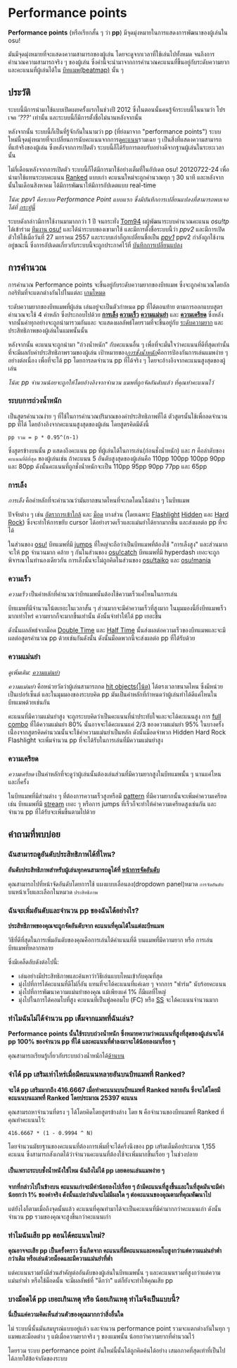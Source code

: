 # Performance points

**Performance points** (หรือเรียกสั้น ๆ ว่า **pp**) มีจุดมุ่งหมายในการแสดงการพัฒนาของผู้เล่นใน osu!

มันมีจุดมุ่งหมายที่จะแสดงความสามารถของผู้เล่น โดยจะดูจากเวลาที่ใช้เล่นไปทั้งหมด จนถึงการคำนวณความสามารถจริง ๆ ของผู้เล่น ซึ่งค่านี้จะนำมาจากการคำนวณคะแนนที่ขึ้นอยู่กับระดับความยากและคะแนนที่ผู้เล่นได้ใน [บีทแมพ(beatmap)](/wiki/Beatmap) นั้น ๆ

## ประวัติ

ระบบนี้มีการนำมาใช้แบบเปิดเผยครั้งแรกในช่วงปี 2012 ซึ่งในตอนนั้นคนรู้จักระบบนี้ในนามว่า โปรเจค *'???'* เท่านั้น และระบบนี้ก็มีการตั้งชื่อไม่นานหลังจากนั้น

หลังจากนั้น ระบบนี้ก็เป็นที่รู้จักกันในนามว่า pp (ที่ย่อมาจาก "performance points") ระบบใหม่นี้จุดมุ่งหมายที่จะเปลี่ยนการนับคะแนนจากการดู[คะแนน](/wiki/Score)รวมเฉย ๆ เป็นสิ่งที่แสดงความสามารถที่แท้จริงของผู้เล่น ซึ่งหลังจากการเปิดตัว ระบบนี้ก็ได้รับการตอบรับอย่างดีจากฐานผู้เล่นในระยะเวลานั้น

ไม่กี่เดือนหลังจากการเปิดตัว ระบบนี้ก็ได้มีการมาใช้อย่างเต็มที่ในอัปเดต osu! 20120722-24่ เพื่อนำมาใช้แทนระบบคะแนน [Ranked](/wiki/Beatmap/Category#ranked) แบบเก่า คะแนนใหม่จะถูกคำนวณทุก ๆ 30 นาที และหลังจากนั้นในเดือนสิงหาคม ได้มีการพัฒนาให้มีการอัปเดตแบบ real-time

*โน้ต: ppv1 คือระบบ Performance Point แบบแรก ซึ่งมีบันทึกการเปลี่ยนแปลงที่สามารถพบเจอได้ที่ [กระทู้นี้](https://osu.ppy.sh/community/forums/topics/92185)*

ระบบดังกล่าวมีการใช้งานมามากกว่า 1 ปี จนกระทั่ง [Tom94](https://osu.ppy.sh/users/1857058) ผผู้พัฒนาระบบคำนวณคะแนน *osu!tp* ได้เข้าร่วม [ทีมงาน osu!](/wiki/People/The_Team) และได้นำระบบของเขามาใช้ และมีการตั้งชื่อระบบนี้ว่า *ppv2* และมีการเปิดตัวให้ใช้เมื่อวันที่ 27 มกราคม 2557 และระบบเก่าก็ถูกเปลี่ยนชื่อเป็น *[ppv1](/wiki/Performance_points/ppv1)*
ppv2 กำลังถูกใช้งานอยู่ขณะนี้ ซึ่งการอัปเดตเกี่ยวกับระบบนี้จะถูกประกาศไว้ที่ [บันทึกการเปลี่ยนแปลง](https://osu.ppy.sh/p/changelog?category=pp)

## การคำนวณ

การคำนวณ Performance points จะขึ้นอยู่กับระดับความยากของบีทแมพ ซึ่งจะถูกคำนวณโดยอัลกอริทึมที่จะแตกต่างกันไปในแต่ละ [เกมโหมด](/wiki/Game_mode)

ระดับความยากของบีทแมพที่ผู้เล่น เล่นอยู่จะเป็นตัวกำหนด pp ที่ได้ตอนท้าย ตามการออกแบบสูตรคำนวณจะใช้ 4 ค่าหลัก ซึ่งประกอบไปด้วย **[การเล็ง](#การเล็ง)** **[ความเร็ว](#ความเร็ว)** **[ความแม่นยำ](#ความแม่นยำ)** และ **[ความเครียด](#ความเครียด)** ซึ่งหลังจากนั้นค่าทุกอย่างจะถูกนำมารวมกันและ จะแสดงผลลัพธ์โดยรวมที่จะขึ้นอยู่กับ [ระดับความยาก](/wiki/Beatmap/Difficulty) และประสิทธิภาพของผู้เล่นในแมพนั้นนั้น

หลังจากนั้น คะแนนจะถูกนำมา "ถ่วงน้ำหนัก" กับคะแนนอื่น ๆ เพื่อที่จะมั่นใจว่าคะแนนที่ดีที่สุดเท่านั้น ที่จะมีผลกับค่าประสิทธิภาพรวมของผู้เล่น เป้าหมายของ[*การชั่งน้ำหนัก*](#ระบบการชั่งน้ำหนัก)คือการป้องกันการเล่นแมพง่าย ๆ อย่างต่อเนื่อง เพื่อที่จะได้ pp โดยการลดจำนวน pp ที่ได้จริง ๆ โดยจะอ้างอิงจากคะแนนสูงสุดของผู้เล่น

*โน้ต: pp จำนวนน้อยจะถูกให้โดยอ้างอิงจากจำนวน แมพที่ถูกจัดอันดับแล้ว ที่คุณทำคะแนนไว้*

### ระบบการถ่วงน้ำหนัก

เป็นสูตรคำนวณง่าย ๆ ที่ใช้ในการคำนวณปริมาณของค่าประสิทธิภาพที่ได้ ตัวสูตรนั้นใช้เพื่อลดจำนวน pp ที่ได้ โดยอ้างอิงจากคะแนนสูงสุดของผู้เล่น โดยสูตรคิดมีดังนี้

`pp รวม = p * 0.95^(n-1)`

ซึ่งสูตรข้างบนนั้น *p* แสดงถึงคะแนน pp ที่ผู้เล่นได้ในการเล่น(ก่อนชั่งน้ำหนัก) และ *n* คือลำดับของ `คะแนนที่ดีที่สุด` ของผู้เล่นเช่น ถ้าคะแนน 5 อันดับสูงสุดของผู้เล่นคือ 110pp 100pp 100pp 90pp และ 80pp ดังนั้นคะแนนที่ถูกชั่งน้ำหนักจะเป็น 110pp 95pp 90pp 77pp และ 65pp

### การเล็ง

*การเล็ง* คือค่าหลักที่จะคำนวณว่ามันยากขนาดไหนที่จะกดโดนโน้ตต่าง ๆ ในบีทแมพ

ปัจจัยต่าง ๆ เช่น [อัตราการเข้าใกล้](/wiki/Beatmapping/Approach_rate) และ [ม็อด](/wiki/Game_modifier) บางส่วน (โดยเฉพาะ [Flashlight](/wiki/Game_modifier/Flashlight) [Hidden](/wiki/Game_modifier/Hidden) และ [Hard Rock](/wiki/Game_modifier/Hard_Rock)) ซึ่งจะทำให้การขยับ cursor ได้อย่างรวดเร็วและแม่นยำได้ยากมากขึ้น และส่งผลต่อ pp ที่จะได้

ในส่วนของ [osu!](/wiki/Game_mode/osu!) บีทแมพที่มี [jumps](/wiki/Beatmap/Pattern/Jump) ที่ใหญ่จะถือว่าเป็นบีทแมพที่ต้องใช้ "การเล็งสูง" และส่วนมากจะให้ pp จำนวนมาก คล้าย ๆ กันในส่วนของ [osu!catch](/wiki/Game_mode/osu!catch) บีทแมพที่มี hyperdash เยอะจะถูกพิจารณาในทำนองเดียวกัน การเล็งนั้นจะไม่ถูกคิดในส่วนของ [osu!taiko](/wiki/Game_mode/osu!taiko) และ [osu!mania](/wiki/Game_mode/osu!mania)

### ความเร็ว

*ความเร็ว* เป็นค่าหลักที่คำนวณว่าบีทแมพนั้นต้องใช้ความเร็วแค่ไหนในการเล่น

บีทแมพที่มีจำนวนโน้ตเยอะในเวลาสั้น ๆ ส่วนมากจะมีค่าความเร็วที่สูงมาก ในมุมมองนี้ยิ่งบีทแมพเร็วมากเท่าไหร่ ความยากก็จะมากขึ้นเท่านั้น ดังนั้นจำทำให้ได้ pp เยอะขึ้น

ดังนั้นผลลัพธ์จากม็อด [Double Time](/wiki/Game_modifier/Double_Time) และ [Half Time](/wiki/Game_modifier/Half_Time) นั้นส่งผลต่อความเร็วของบีทแมพและจะมีผลต่อสูตรคำนวณ pp ด้วยเช่นกันดังนั้น ดังนั้นม็อดพวกนี้จะส่งผลต่อ pp ที่ได้รับด้วย

### ความแม่นยำ

*ดูเพิ่มเติม: [ความแม่นยำ](/wiki/Accuracy)*

*ความแม่นยำ* คือหน่วยวัดว่าผู้เล่นสามารถกด [hit objects(โน้ต)](/wiki/Hit_object) ได้ตรงเวลาขนาดไหน ซึ่งมีหน่วยเป็นเปอร์เซ็นต์ และในมุมมองของระบบคิด pp มันเป็นค่าหลักที่กำหนดว่าผู้เล่นทำได้ดีแค่ไหนในบีทแมพด้วยเช่นกัน

คะแนนที่มีความแม่นยำสูง จะถูกระบบคิดว่าเป็นคะแนนที่น่าประทับใจและจะได้คะแนนสูง การ [full combo](/wiki/Full_combo) ที่ได้ความแม่นยำ 80% นั้นอาจจะได้คะแนนแค่ 2/3 ของความแม่นยำ 95% ในบางครั้ง เนื่่องจากสูตรคิดคำนวณนั้นจะใช้ค่าความแม่นยำเป็นหลัก ดังนั้นม็อดจำพวก Hidden Hard Rock Flashlight จะเพิ่มจำนวน pp ที่จะได้รับในการเล่นที่มีความแม่นยำสูง

### ความเครียด

*ความเครียด* เป็นค่าหลักที่จะดูว่าผู้เล่นนั้นต้องเล่นส่วนที่มีความยากสูงในบีทแมพนั้น ๆ นานแค่ไหน และกี่ครั้ง

ในบีทแมพที่มีส่วนต่าง ๆ ที่ต้องการความเร็วสูงหรือมี [pattern](/wiki/Beatmap/Pattern) ที่มีความยากนั้นจะเพิ่มค่าความเครียด เช่น บีทแมพที่มี [stream](/wiki/Beatmap/Pattern/Stream) เยอะ ๆ หรือการ jumps ที่เร็วก็จะทำให้ค่าความเครียดสูงเช่นกัน และจำนวน pp ที่ได้รับจะเพิ่มขึ้นตามไปด้วย

## คำถามที่พบบ่อย

### ฉันสามารถดูอันดับประสิทธิภาพได้ที่ไหน?

**อันดับประสิทธิภาพสำหรับผู้เล่นทุกคนสามารถดูได้ที่ [หน้าการจัดอันดับ](https://osu.ppy.sh/p/pp)**

คุณสามารถไปที่หน้าจัดอันดับโดยการใช้ แผงแบบเลื่อนลง(dropdown panel)หมวด `การจัดอันดับ` บนหน้าเว็บและเลือกในหมวด `ประสิทธิภาพ`

### ฉันจะเพิ่มอันดับและจำนวน pp ของฉันได้อย่างไร?

**ประสิทธิภาพของคุณจะถูกจัดอันดับจาก คะแนนที่คุณได้ในแต่ละบีทแมพ**

วิธีที่ดีที่สุดในการเพิ่มอันดับของคุณคือการเล่นได้คำแนนที่ดี บนแมพที่มีความยาก หรือ การเล่นบีทแมพที่หลากหลาย

ซึ่งมีเคล็ดลับดังต่อไปนี้:

- เล่นอย่างมีประสิทธิภาพและค้นหาว่าวิธีเล่นแบบไหนเข้ากับคุณที่สุด
- มุ่งไปที่การได้คะแนนที่ดีไม่กี่อัน แทนที่จะได้คะแนนที่แค่เฉย ๆ จากการ "ฟาร์ม" นับร้อยคะแนน
- มุ่งไปที่การพัฒนาความแม่นยำของคุณ แม้เพียงแค่ 1% ก็มีผลที่ใหญ่
- มุ่งไปในการได้คอมโบที่สูง คะแนนที่เป็นฟูลคอมโบ (FC) หรือ [SS](/wiki/Grade) จะได้คะแนนจำนวนมาก

### ทำไมฉันไม่ได้จำนวน pp เต็มจากแมพที่ฉันเล่น?

**Performance points นั้นใช้ระบบถ่วงน้ำหนัก ซึ่งหมายความว่าคะแนนที่สูงที่สุดของผู้เล่นจะได้ pp 100% ของจำนวน pp ที่ได้ และคะแนนที่ต่ำลงมาจะได้น้อยลงมาเรื่อย ๆ**

คุณสามารถเรียนรู้เกี่ยวกับระบบถ่วงน้ำหนักได้[ด้านบน](#ระบบการถ่วงน้ำหนัก)

### จำได้ pp เสริมเท่าไหร่เมื่อมีคะแนนหลายอันบนบีทแมพที่ Ranked?

**จะได้ pp เสริมมากถึง 416.6667 เมื่อทำคะแนนบนบีทแมพที่ Ranked หลายอัน ซึ่งจะได้โดยมีคะแนนบนแมพที่ Ranked โดยประมาณ 25397 คะแนน**

คุณสามรถหาจำนวนที่ตรง ๆ ได้โดยคิดโดยสูตรข้างล่าง โดย `N` คือจำนวนของบีทแมพที่ Ranked ที่คุณทำคะแนนไว้:

`416.6667 * (1 - 0.9994 ^ N)`

โดยจำนวนมัธยฐานของคะแนนที่ต้องการเพิ่มที่จะได้ครึ่งนึงของ pp เสริมเต็มคือประมาณ 1,155 คะแนน ซึ่งสามารถสังเกตได้ว่าจำนวนคะแนนที่ต้องใช้จะเพิ่มมากขึ้นเรื่อย ๆ ในช่วงปลาย

#### เป็นเพราะระบบชั่งน้ำหนังใช่ไหม ฉันถึงไม่ได้ pp เลยตอนเล่นแมพง่าย ๆ

**จากที่กล่าวไปในข้างบน คะแนนเก่าจะมีค่าน้อยลงไปเรื่อย ๆ ถ้ามีคะแนนที่สูงขึ้นและในที่สุดมันจะมีค่าน้อยกว่า 1% ของค่าจริง ดังนั้นแปลว่ามันจะไม่มีผลใด ๆ ต่อคะแนนของคุณตามที่คุณพัฒนาไป**

แต่ยังไงก็ตามเมื่อถึงจุดนั้นแล้ว คะแนนที่คุณทำมาได้จะเป็นคะแนนที่มีค่ามากกว่าคะแนนเก่า ดังนั้นจำนวน pp รวมของคุณจะสูงขึ้นกว่าคะแนนเก่า

### ทำไมฉันเสีย pp ตอนได้คะแนนใหม่?

**คุณอาจจะเสีย pp เป็นครั้งคราว ซึ่งเกิดจาก คะแนนที่มีคะแนนและคอมโบสูงกว่าแต่ความแม่นยำต่ำกว่าเดิม หรือเล่นด้วยม็อดและมีความแม่นยำที่ต่ำ**

แต่คะแนนรวมยังมีส่วนสำคัญต่ออันดับของผู้เล่นในบีทแมพนั้น ๆ และคะแนนรวมที่สูงกว่าแต่ความแม่นยำต่ำ หรือใช้ม็อดนั้น จะมีผลลัพธ์ที่ "ดีกว่า" แต่ก็ยังจะทำให้คุณเสีย pp

### บางม็อดได้ pp เยอะเกินเหตุ หรือ น้อยเกินเหตุ ทำไมจึงเป็นแบบนี้?

**นี่เป็นแค่ความคิดเห็นส่วนตัวของคุณมากกว่าสิ่งอื่นใด**

ไม่ ระบบนี่นั้นมันสมบูรณ์แบบอยู่แล้ว และจำนวน performance point รวมจะแตกต่างกันในทุก ๆ แมพและม็อดต่าง ๆ แม้เมื่อความยากจริง ๆ ของแมพนั้น น้อยกว่าความยากที่คำนวณไว้

โดยรวม ระบบ performance point อันใหม่นี้นั้นได้ถูกคิดค้นได้อย่าง เสมอภาคที่สุดเท่าที่เป็นไปได้ภายใต้ข้อจำกัดของระบบ
